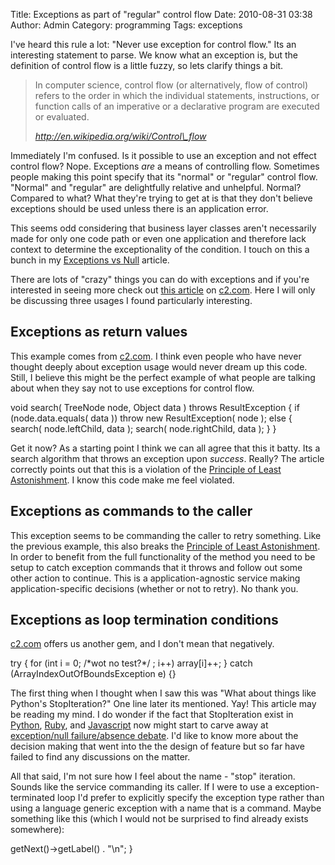 Title: Exceptions as part of "regular" control flow
Date: 2010-08-31 03:38
Author: Admin
Category: programming
Tags: exceptions

I've heard this rule a lot: "Never use exception for control flow." Its
an interesting statement to parse. We know what an exception is, but the
definition of control flow is a little fuzzy, so lets clarify things a
bit.

> In computer science, control flow (or alternatively, flow of control)
> refers to the order in which the individual statements, instructions,
> or function calls of an imperative or a declarative program are
> executed or evaluated.
>
> <cite><a href="http://en.wikipedia.org/wiki/Control\_flow">http://en.wikipedia.org/wiki/Control\_flow</a></cite>

Immediately I'm confused. Is it possible to use an exception and not
effect control flow? Nope. Exceptions *are* a means of controlling flow.
Sometimes people making this point specify that its "normal" or
"regular" control flow. "Normal" and "regular" are delightfully relative
and unhelpful. Normal? Compared to what? What they're trying to get at
is that they don't believe exceptions should be used unless there is an
application error.

This seems odd considering that business layer classes aren't
necessarily made for only one code path or even one application and
therefore lack context to determine the exceptionality of the condition.
I touch on this a bunch in my 
[Exceptions vs Null](|filename|/articles/exceptions-vs-null.md) article.

There are lots of "crazy" things you can do with exceptions and if
you're interested in seeing more check out [this article][] on
[c2.com][]. Here I will only be discussing three usages I found
particularly interesting.

## Exceptions as return values

This example comes from [c2.com][]. I think even people who have never
thought deeply about exception usage would never dream up this code.
Still, I believe this might be the perfect example of what people are
talking about when they say not to use exceptions for control flow.

<div class="code java" markdown="1">
    void search( TreeNode node, Object data ) throws ResultException {
        if (node.data.equals( data ))
            throw new ResultException( node );
        else {
            search( node.leftChild, data );
            search( node.rightChild, data );
        }
    }
</div>

Get it now? As a starting point I think we can all agree that this it
batty. Its a search algorithm that throws an exception upon *success*.
Really? The article correctly points out that this is a violation of the
[Principle of Least Astonishment][]. I know this code make me feel
violated.

## Exceptions as commands to the caller

<div class="code php" markdown="1">
    <?} catch(MyService_Exception_CouldNotBeReached $e) {
        throw new MyOtherService_Exception_Retry("Couldn't reach my service, retry!");
    }
</div>

This exception seems to be commanding the caller to retry something.
Like the previous example, this also breaks the [Principle of Least
Astonishment][]. In order to benefit from the full functionality of the
method you need to be setup to catch exception commands that it throws
and follow out some other action to continue. This is a
application-agnostic service making application-specific decisions
(whether or not to retry). No thank you.

## Exceptions as loop termination conditions

[c2.com][] offers us another gem, and I don't mean that negatively.

<div class="code java" markdown="1">
    try {
        for (int i = 0; /*wot no test?*/ ; i++)
            array[i]++;
    } catch (ArrayIndexOutOfBoundsException e) {}
</div>

The first thing when I thought when I saw this was "What about things
like Python's StopIteration?" One line later its mentioned. Yay! This
article may be reading my mind. I do wonder if the fact that
StopIteration exist in [Python][], [Ruby][], and [Javascript][] now
might start to carve away at [exception/null failure/absence debate][].
I'd like to know more about the decision making that went into the the
design of feature but so far have failed to find any discussions on the
matter.

All that said, I'm not sure how I feel about the name - "stop"
iteration. Sounds like the service commanding its caller. If I were to
use a exception-terminated loop I'd prefer to explicitly specify the
exception type rather than using a language generic exception with a
name that is a command. Maybe something like this (which I would not be
surprised to find already exists somewhere):

<div class="code php" markdown="1">
    <?} until(RecordNotFoundException $e) {
        print $recordSet->getNext()->getLabel() . "\n";
    }
</div>

[http://en.wikipedia.org/wiki/Control\_flow]: http://en.wikipedia.org/wiki/Control_flow
[Exceptions vs Null]: http://blog.bywires.com/2010/08/exceptions-vs-null.html
[this article]: http://c2.com/cgi/wiki?DontUseExceptionsForFlowControl
[c2.com]: http://c2.com/
[Principle of Least Astonishment]: http://c2.com/cgi/wiki?PrincipleOfLeastAstonishment
[Python]: http://docs.python.org/library/exceptions.html#exceptions.StopIteration
[Ruby]: http://books.google.com/books?id=jcUbTcr5XWwC&pg=PA138&lpg=PA138&dq=stopiteration+in+ruby&source=bl&ots=fHIjsb4sdD&sig=6TYYoWQX9zw-un9WPZMa4qk-UrA&hl=en&ei=1-N6TOefCIaKlwfT7bSzCg&sa=X&oi=book_result&ct=result&resnum=8&ved=0CDsQ6AEwBw#v=onepage&q=stopiteration%20in%20ruby&f=false
[Javascript]: https://developer.mozilla.org/en/JavaScript/Guide/Iterators_and_Generators
[exception/null failure/absence debate]: http://www.blogger.com/2010/08/exceptions-vs-null.html

